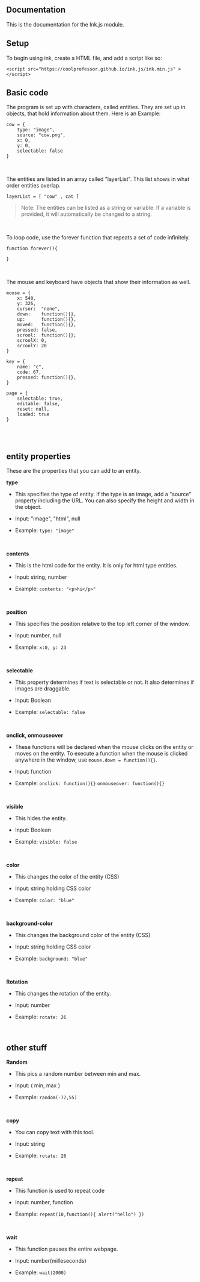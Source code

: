 ## Documentation
This is the documentation for the Ink.js module.

## Setup 
To begin using ink, create a  HTML file, and add a script like so:

    <script src="https://coolprofessor.github.io/ink.js/ink.min.js" > </script>
    

## Basic code
The program is set up with characters, called entities. They are set up in objects, that hold information about them. Here is an Example:

    cow = {
	    type: "image",
	    source: "cow.png",
	    x: 0,
	    y: 0,
	    selectable: false
    }

<br>

The entities are listed in an array called "layerList". This list shows in what order entities overlap.

    layerList = [ "cow" , cat ]
    
> Note: The entities can be listed as a string or variable. If a variable is provided, it will automatically be changed to a string.

<br>

To loop code, use the forever function that repeats a set of code infinitely.

    function forever(){
	    
    }
    
<br>

The mouse and keyboard have objects that show their information as well.


    mouse = {
	    x: 540,
	    y: 326,
	    cursor:  "none",
	    down:    function(){},
	    up:      function(){},
	    moved:   function(){},
	    pressed: false,
	    scrool:  function(){};
	    scroolX: 0,
	    srcoolY: 20
    }
    
    key = {
	    name: "c",
	    code: 67,
	    pressed: function(){},
    }
    
    page = {
	    selectable: true,
	    editable: false,
	    reset: null,
	    loaded: true
    }
    
<br>
<br>

## entity properties
These are the properties that you can add to an entity.
<br> 

**type**
- This specifies the type of entity. If the type is an image, add a "source" property including the URL. You can also specify the height and width in the object.

- Input: "image", "html", null

- Example: `type: "image"`

<br>

**contents**
- This is the html code for the entity. It is only for html type entities.

- Input: string, number

- Example: `contents: "<p>hi</p>"`

<br>

**position**
- This specifies the position relative to the top left corner of the window.

- Input: number, null

- Example: `x:0, y: 23`

 <br>

**selectable**
- This property determines if text is selectable or not. It also determines if images are draggable.

- Input: Boolean

- Example: `selectable: false`

<br>

**onclick, onmouseover**
- These functions will be declared when the mouse clicks on the entity or moves on the entity. To execute a function when the mouse is clicked anywhere in the window, use `mouse.down = function(){}`.

- Input: function

- Example: `onclick: function(){}` `onmouseover: function(){}`

<br>

**visible**
- This hides the entity.

- Input: Boolean

- Example: `visible: false`

<br>

**color**
- This changes the color of the entity (CSS)

- Input: string holding CSS color

- Example: `color: "blue"`

<br>

**background-color**
- This changes the background  color of the entity (CSS)

- Input: string holding CSS color

- Example: `background: "blue"`

<br>

**Rotation**

- This changes the rotation of the entity.

- Input: number

- Example: `rotate: 26`

<br>

##  other stuff

**Random**

- This pics a random number between min and max.

- Input: ( min, max )

- Example: `random(-77,55)`

<br>

**copy**

- You can copy text with this tool.

- Input: string

- Example: `rotate: 26`

<br>

**repeat**

- This function is used to repeat code

- Input: number, function

- Example: `repeat(10,function(){ alert("hello") })`

<br>

**wait**

- This function pauses the entire webpage.

- Input: number(milleseconds)

- Example: `wait(2000)`


